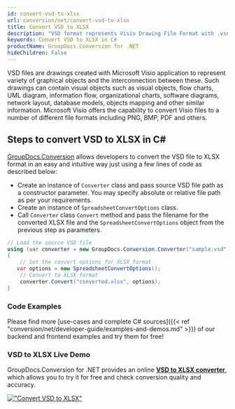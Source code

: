 ```yaml
---
id: convert-vsd-to-xlsx
url: conversion/net/convert-vsd-to-xlsx
title: Convert VSD to XLSX
description: "VSD format represents Visio Drawing File Format with .vsd extension. Learn how to convert VSD to XLSX file programmatically in C# language using GroupDocs.Conversion for .NET library."
keywords: Convert VSD to XLSX in C#
productName: GroupDocs.Conversion for .NET
hideChildren: False
---
```


VSD files are drawings created with Microsoft Visio application to represent variety of graphical objects and the interconnection between these. Such drawings can contain visual objects such as visual objects, flow charts, UML diagram, information flow, organizational charts, software diagrams, network layout, database models, objects mapping and other similar information. Microsoft Visio offers the capability to convert Visio files to a number of different file formats including PNG, BMP, PDF and others.

## Steps to convert VSD to XLSX in C#

[GroupDocs.Conversion](https://products.groupdocs.com/conversion/net) allows developers to convert the VSD file to XLSX format in an easy and intuitive way just using a few lines of code as described below:

* Create an instance of `Converter` class and pass source VSD file path as a constructor parameter. You may specify absolute or relative file path as per your requirements. 
* Create an instance of `SpreadsheetConvertOptions` class.
* Call `Converter` class `Convert` method and pass the filename for the converted XLSX file and the `SpreadsheetConvertOptions` object from the previous step as parameters.

```csharp
// Load the source VSD file
using (var converter = new GroupDocs.Conversion.Converter("sample.vsd"))
{
    // Set the convert options for XLSX format
   var options = new SpreadsheetConvertOptions();
    // Convert to XLSX format
    converter.Convert("converted.xlsx", options);
}
```

### Code Examples

Please find more [use-cases and complete C# sources]({{< ref "conversion/net/developer-guide/examples-and-demos.md" >}}) of our backend and frontend examples and try them for free!

### VSD to XLSX Live Demo

GroupDocs.Conversion for .NET provides an online [**VSD to XLSX converter**](https://products.groupdocs.app/conversion/vsd-to-xlsx), which allows you to try it for free and check conversion quality and accuracy.

[!["Convert VSD to XLSX"](conversion/net/images/convert-to-xlsx/convert-vsd-to-xlsx.png)](https://products.groupdocs.app/conversion/vsd-to-xlsx)
